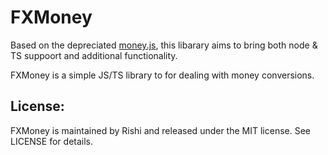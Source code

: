 # FXMoney
Based on the depreciated [money.js](http://openexchangerates.github.io/money.js/), this libarary aims to bring both node & TS suppoort and additional functionality.

FXMoney is a simple JS/TS library to for dealing with money conversions.

## License:
FXMoney is maintained by Rishi and released under the MIT license. See LICENSE for details.